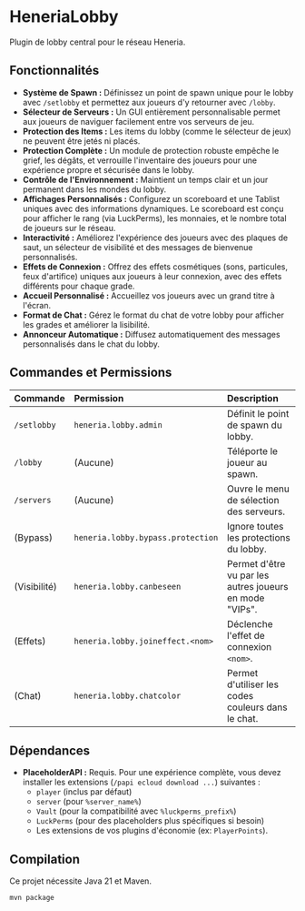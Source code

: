 # HeneriaLobby

Plugin de lobby central pour le réseau Heneria.

## Fonctionnalités

* **Système de Spawn :** Définissez un point de spawn unique pour le lobby avec `/setlobby` et permettez aux joueurs d'y retourner avec `/lobby`.
* **Sélecteur de Serveurs :** Un GUI entièrement personnalisable permet aux joueurs de naviguer facilement entre vos serveurs de jeu.
* **Protection des Items :** Les items du lobby (comme le sélecteur de jeux) ne peuvent être jetés ni placés.
* **Protection Complète :** Un module de protection robuste empêche le grief, les dégâts, et verrouille l'inventaire des joueurs pour une expérience propre et sécurisée dans le lobby.
* **Contrôle de l'Environnement :** Maintient un temps clair et un jour permanent dans les mondes du lobby.
* **Affichages Personnalisés :** Configurez un scoreboard et une Tablist uniques avec des informations dynamiques. Le scoreboard est conçu pour afficher le rang (via LuckPerms), les monnaies, et le nombre total de joueurs sur le réseau.
* **Interactivité :** Améliorez l'expérience des joueurs avec des plaques de saut, un sélecteur de visibilité et des messages de bienvenue personnalisés.
* **Effets de Connexion :** Offrez des effets cosmétiques (sons, particules, feux d'artifice) uniques aux joueurs à leur connexion, avec des effets différents pour chaque grade.
* **Accueil Personnalisé :** Accueillez vos joueurs avec un grand titre à l'écran.
* **Format de Chat :** Gérez le format du chat de votre lobby pour afficher les grades et améliorer la lisibilité.
* **Annonceur Automatique :** Diffusez automatiquement des messages personnalisés dans le chat du lobby.

## Commandes et Permissions

| Commande    | Permission            | Description                                |
| :---------- | :-------------------- | :----------------------------------------- |
| `/setlobby` | `heneria.lobby.admin` | Définit le point de spawn du lobby.        |
| `/lobby`    | (Aucune)              | Téléporte le joueur au spawn.              |
| `/servers`  | (Aucune)              | Ouvre le menu de sélection des serveurs.   |
| (Bypass)    | `heneria.lobby.bypass.protection`| Ignore toutes les protections du lobby.   |
| (Visibilité)| `heneria.lobby.canbeseen`        | Permet d'être vu par les autres joueurs en mode "VIPs". |
| (Effets)    | `heneria.lobby.joineffect.<nom>` | Déclenche l'effet de connexion `<nom>`.        |
| (Chat)      | `heneria.lobby.chatcolor`        | Permet d'utiliser les codes couleurs dans le chat. |

## Dépendances

* **PlaceholderAPI :** Requis. Pour une expérience complète, vous devez installer les extensions (`/papi ecloud download ...`) suivantes :
    * `player` (inclus par défaut)
    * `server` (pour `%server_name%`)
    * `Vault` (pour la compatibilité avec `%luckperms_prefix%`)
    * `LuckPerms` (pour des placeholders plus spécifiques si besoin)
    * Les extensions de vos plugins d'économie (ex: `PlayerPoints`).

## Compilation

Ce projet nécessite Java 21 et Maven.

```sh
mvn package
```
